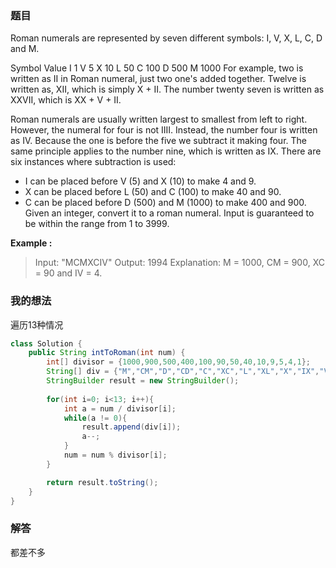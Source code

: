 ﻿### 题目
Roman numerals are represented by seven different symbols: I, V, X, L, C, D and M.

Symbol       Value
I             1
V             5
X             10
L             50
C             100
D             500
M             1000
For example, two is written as II in Roman numeral, just two one's added together. Twelve is written as, XII, which is simply X + II. The number twenty seven is written as XXVII, which is XX + V + II.

Roman numerals are usually written largest to smallest from left to right. However, the numeral for four is not IIII. Instead, the number four is written as IV. Because the one is before the five we subtract it making four. The same principle applies to the number nine, which is written as IX.  There are six instances where subtraction is used:

- I can be placed before V (5) and X (10) to make 4 and 9. 
- X can be placed before L (50) and C (100) to make 40 and 90. 
- C can be placed before D (500) and M (1000) to make 400 and 900.
Given an integer, convert it to a roman numeral. Input is guaranteed to be within the range from 1 to 3999.

**Example :**
>Input: "MCMXCIV"
Output: 1994
Explanation: M = 1000, CM = 900, XC = 90 and IV = 4.

### 我的想法
遍历13种情况
```java
class Solution {
    public String intToRoman(int num) {
        int[] divisor = {1000,900,500,400,100,90,50,40,10,9,5,4,1};
        String[] div = {"M","CM","D","CD","C","XC","L","XL","X","IX","V","IV","I"};
        StringBuilder result = new StringBuilder();
        
        for(int i=0; i<13; i++){
            int a = num / divisor[i];
            while(a != 0){
                result.append(div[i]);
                a--;
            }
            num = num % divisor[i];
        }

        return result.toString();
    }
}
```

### 解答
都差不多
